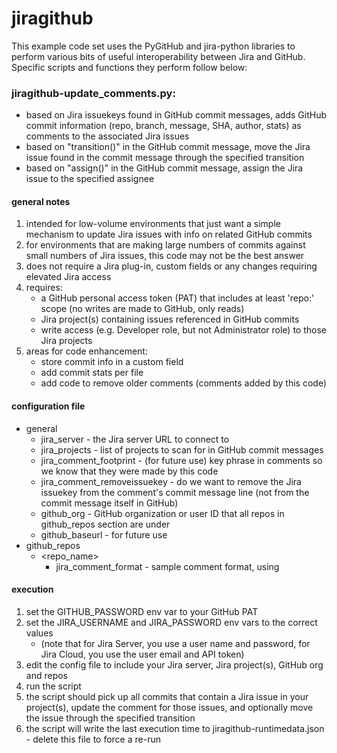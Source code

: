 # jiragithub

This example code set uses the PyGitHub and jira-python libraries to perform various bits of useful interoperability between Jira and GitHub.
Specific scripts and functions they perform follow below:

### jiragithub-update_comments.py: 
    
- based on Jira issuekeys found in GitHub commit messages, adds GitHub commit information (repo, branch, message, SHA, author, stats) as comments to the associated Jira issues
- based on "transition(<transition name>)" in the GitHub commit message, move the Jira issue found in the commit message through the specified transition
- based on "assign(<assignee name>)" in the GitHub commit message, assign the Jira issue to the specified assignee

#### general notes

1) intended for low-volume environments that just want a simple mechanism to update Jira issues with info on related GitHub commits
1) for environments that are making large numbers of commits against small numbers of Jira issues, this code may not be the best answer
1) does not require a Jira plug-in, custom fields or any changes requiring elevated Jira access
1) requires:
   * a GitHub personal access token (PAT) that includes at least 'repo:' scope (no writes are made to GitHub, only reads)
   * Jira project(s) containing issues referenced in GitHub commits
   * write access (e.g. Developer role, but not Administrator role) to those Jira projects
1) areas for code enhancement:
   * store commit info in a custom field
   * add commit stats per file
   * add code to remove older comments (comments added by this code)

#### configuration file

   * general
      * jira_server - the Jira server URL to connect to
      * jira_projects - list of projects to scan for in GitHub commit messages
      * jira_comment_footprint - (for future use) key phrase in comments so we know that they were made by this code
      * jira_comment_removeissuekey - do we want to remove the Jira issuekey from the comment's commit message line (not from the commit message itself in GitHub)
      * github_org - GitHub organization or user ID that all repos in github_repos section are under
      * github_baseurl - for future use
   * github_repos
      * <repo_name>
         * jira_comment_format - sample comment format, using <bracketed variable names>

#### execution

1) set the GITHUB_PASSWORD env var to your GitHub PAT
1) set the JIRA_USERNAME and JIRA_PASSWORD env vars to the correct values 
   * (note that for Jira Server, you use a user name and password, for Jira Cloud, you use the user email and API token)
1) edit the config file to include your Jira server, Jira project(s), GitHub org and repos
1) run the script
1) the script should pick up all commits that contain a Jira issue in your project(s), update the comment for those issues, and optionally move the issue through the specified transition
1) the script will write the last execution time to jiragithub-runtimedata.json - delete this file to force a re-run
